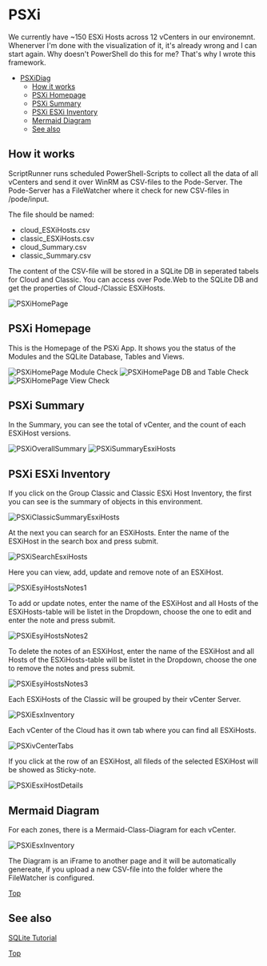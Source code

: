 # PSXi

We currently have ~150 ESXi Hosts across 12 vCenters in our environemnt. Whenerver I'm done with the visualization of it, it's already wrong and I can start again. Why doesn't PowerShell do this for me? That's why I wrote this framework.

- [PSXiDiag](#psxidiag)
  - [How it works](#how-it-works)
  - [PSXi Homepage](#psxi-homepage)
  - [PSXi Summary](#psxi-summary)
  - [PSXi ESXi Inventory](#psxi-esxi-inventory)
  - [Mermaid Diagram](#mermaid-diagram)
  - [See also](#see-also)

## How it works

ScriptRunner runs scheduled PowerShell-Scripts to collect all the data of all vCenters and send it over WinRM as CSV-files to the Pode-Server. The Pode-Server has a FileWatcher where it check for new CSV-files in /pode/input.

The file should be named:
- cloud_ESXiHosts.csv
- classic_ESXiHosts.csv
- cloud_Summary.csv
- classic_Summary.csv

The content of the CSV-file will be stored in a SQLite DB in seperated tabels for Cloud and Classic. You can access over Pode.Web to the SQLite DB and get the properties of Cloud-/Classic ESXiHosts.

![PSXiHomePage](./pode/public/assets/img/PSXiPode.png)

## PSXi Homepage

This is the Homepage of the PSXi App. It shows you the status of the Modules and the SQLite Database, Tables and Views.

![PSXiHomePage Module Check](./img/PSXiHomePage1.png)
![PSXiHomePage DB and Table Check](./img/PSXiHomePage2.png)
![PSXiHomePage View Check](./img/PSXiHomePage3.png)

## PSXi Summary

In the Summary, you can see the total of vCenter, and the count of each ESXiHost versions.

![PSXiOverallSummary](./img/PSXiOverallSummary.png)
![PSXiSummaryEsxiHosts](./img/PSXiSummaryEsxiHosts.png)

## PSXi ESXi Inventory

If you click on the Group Classic and Classic ESXi Host Inventory, the first you can see is the summary of objects in this environment.

![PSXiClassicSummaryEsxiHosts](./img/PSXiClassicSummaryEsxiHosts.png)

At the next you can search for an ESXiHosts. Enter the name of the ESXiHost in the search box and press submit.

![PSXiSearchEsxiHosts](./img/PSXiSearchEsxiHosts.png)

Here you can view, add, update and remove note of an ESXiHost.

![PSXiEsyiHostsNotes1](img/PSXiEsyiHostsNotes1.png)

To add or update notes, enter the name of the ESXiHost and all Hosts of the ESXiHosts-table will be listet in the Dropdown, choose the one to edit and enter the note and press submit.

![PSXiEsyiHostsNotes2](img/PSXiEsyiHostsNotes2.png)

To delete the notes of an ESXiHost, enter the name of the ESXiHost and all Hosts of the ESXiHosts-table will be listet in the Dropdown, choose the one to remove the notes and press submit.

![PSXiEsyiHostsNotes3](img/PSXiEsyiHostsNotes3.png)

Each ESXiHosts of the Classic will be grouped by their vCenter Server.
 
![PSXiEsxInventory](./img/PSXiEsxInventory.png)

Each vCenter of the Cloud has it own tab where you can find all ESXiHosts.

![PSXivCenterTabs](./img/PSXivCenterTabs.png)

If you click at the row of an ESXiHost, all fileds of the selected ESXiHost will be showed as Sticky-note.

![PSXiEsxiHostDetails](img/PSXiEsxiHostDetails.png)

## Mermaid Diagram

For each zones, there is a Mermaid-Class-Diagram for each vCenter. 

![PSXiEsxInventory](./img/PSXiDiagramESXi.png)

The Diagram is an iFrame to another page and it will be automatically genereate, if you upload a new CSV-file into the folder where the FileWatcher is configured.

[Top](#)

## See also

[SQLite Tutorial](https://www.sqlitetutorial.net)

[Top](#)
